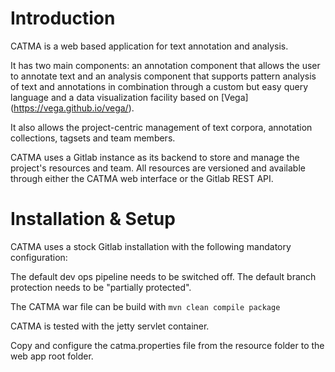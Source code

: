 # Introduction

CATMA is a web based application for text annotation and analysis.

It has two main components: an annotation component that allows the user to annotate text and an analysis component that supports pattern analysis of text and annotations in combination through a custom but easy query language and a data visualization facility based on [Vega] (https://vega.github.io/vega/). 

It also allows the project-centric management of text corpora, annotation collections, tagsets and team members. 

CATMA uses a Gitlab instance as its backend to store and manage the project's resources and team. All resources are versioned and available through either the CATMA web interface or the Gitlab REST API.

# Installation & Setup

CATMA uses a stock Gitlab installation with the following mandatory configuration:

The default dev ops pipeline needs to be switched off.
The default branch protection needs to be "partially protected".

The CATMA war file can be build with 
`mvn clean compile package`

CATMA is tested with the jetty servlet container. 

Copy and configure the catma.properties file from the resource folder to the web app root folder.



